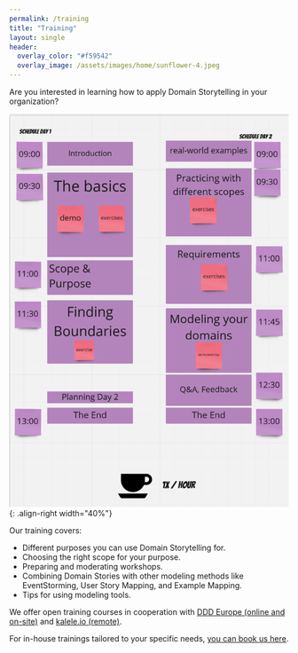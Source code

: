 ```yaml
---
permalink: /training
title: "Training"
layout: single
header: 
  overlay_color: "#f59542"
  overlay_image: /assets/images/home/sunflower-4.jpeg
---
```


Are you interested in learning how to apply Domain Storytelling in your organization?

![A training schedule](/assets/images/training/schedule.png){: .align-right width="40%"}

Our training covers:

- Different purposes you can use Domain Storytelling for.
- Choosing the right scope for your purpose.
- Preparing and moderating workshops.
- Combining Domain Stories with other modeling methods like EventStorming, User Story Mapping, and Example Mapping.
- Tips for using modeling tools.

We offer open training courses in cooperation with [DDD Europe (online and on-site)](https://dddeurope.academy/domain-storytelling-stefan-hofer-henning-schwentner/) and [kalele.io (remote)](https://kalele.io/training/domain-storytelling/).

For in-house trainings tailored to your specific needs, [you can book us here](https://www.wps.de/en/trainings/collaborative-modelling/domain-storytelling).
